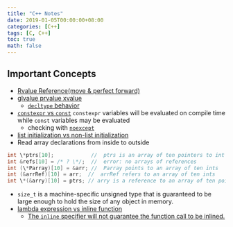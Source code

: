 ```yaml
---
title: "C++ Notes"
date: 2019-01-05T00:00:00+08:00
categories: [C++]
tags: [C, C++]
toc: true
math: false
---
```


## Important Concepts

-	[Rvalue Reference(move & perfect forward)](http://thbecker.net/articles/rvalue_references/section_01.html)
-	[glvalue prvalue xvalue](https://en.cppreference.com/w/cpp/language/value_category)
	-	[`decltype` behavior](https://en.cppreference.com/w/cpp/language/decltype)
-	[`constexpr` vs `const`](https://stackoverflow.com/questions/13346879/const-vs-constexpr-on-variables)
`constexpr` variables will be evaluated on compile time while `const` variables may be evaluated
	-	checking with [`noexcept`](https://en.cppreference.com/w/cpp/language/constexpr#Notes)
-	[list initialization vs non-list initialization](https://stackoverflow.com/questions/18222926/why-is-list-initialization-using-curly-braces-better-than-the-alternatives)
-	Read array declarations from inside to outside
```cpp
int \*ptrs[10];            //  ptrs is an array of ten pointers to int
int &refs[10] = /* ? \*/;  //  error: no arrays of references
int (\*Parray)[10] = &arr; //  Parray points to an array of ten ints
int (&arrRef)[10] = arr;  //  arrRef refers to an array of ten ints
int \*(&arry)[10] = ptrs; // arry is a reference to an array of ten pointers
```
-	`size_t` is a machine-specific unsigned type that is
guaranteed to be large enough to hold the size of any object in memory.
-	[lambda expression vs inline function](https://stackoverflow.com/questions/13722426/why-can-lambdas-be-better-optimized-by-the-compiler-than-plain-functions)
	- [The `inline` specifier will not guarantee the function call to be inlined.](https://stackoverflow.com/questions/15930755/are-lambdas-inlined-like-functions-in-c#answer-15931934)
